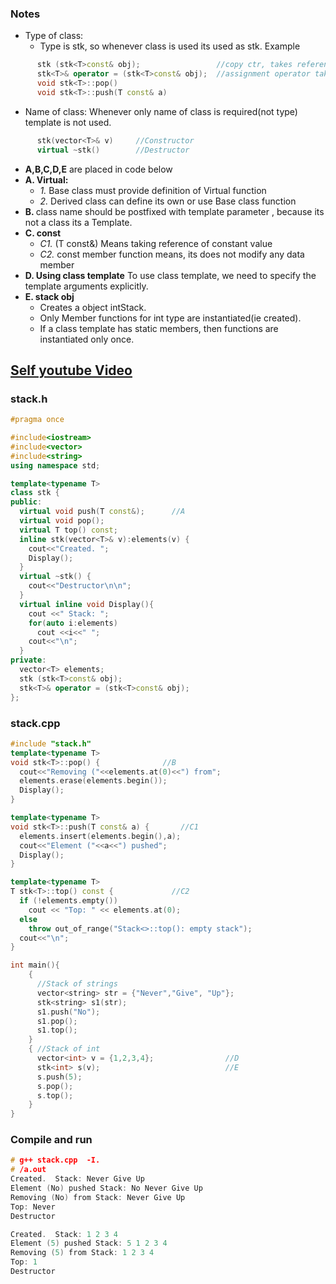 ### Notes
- Type of class:
  - Type is stk<T>, so whenever class is used its used as stk<T>. Example
```c++  
      stk (stk<T>const& obj);                 //copy ctr, takes reference of object
      stk<T>& operator = (stk<T>const& obj);  //assignment operator takes ref and returns ref
      void stk<T>::pop()
      void stk<T>::push(T const& a)
```
  - Name of class: Whenever only name of class is required(not type) template <T> is not used.
```c++  
      stk(vector<T>& v)     //Constructor
      virtual ~stk()        //Destructor
```
- **A,B,C,D,E** are placed in code below
- **A. Virtual:**
  - *1.* Base class must provide definition of Virtual function
  - *2.* Derived class can define its own or use Base class function
- **B. <T>** class name should be postfixed with template parameter <T>, because its not a class its a Template.
- **C. const**
  - *C1.* (T const&) Means taking reference of constant value
  - *C2.* const member function means, its does not modify any data member
- **D. Using class template** To use class template, we need to specify the template arguments explicitly.
- **E. stack<int> obj**
  - Creates a object intStack.
  - Only Member functions for int type are instantiated(ie created).
  -  If a class template has static members, then functions are instantiated only once.

## [Self youtube Video](https://youtu.be/hggsO0nMVL8)

### stack.h
```c++
#pragma once

#include<iostream>
#include<vector>
#include<string>
using namespace std;

template<typename T>
class stk {
public:
  virtual void push(T const&);      //A
  virtual void pop();
  virtual T top() const;
  inline stk(vector<T>& v):elements(v) {
    cout<<"Created. ";
    Display();
  }
  virtual ~stk() {
    cout<<"Destructor\n\n";
  }
  virtual inline void Display(){
    cout <<" Stack: ";
    for(auto i:elements)
      cout <<i<<" ";
    cout<<"\n";
  }
private:
  vector<T> elements;
  stk (stk<T>const& obj);
  stk<T>& operator = (stk<T>const& obj);
};
```

### stack.cpp
```c++
#include "stack.h"
template<typename T>
void stk<T>::pop() {              //B
  cout<<"Removing ("<<elements.at(0)<<") from";
  elements.erase(elements.begin());
  Display();
}

template<typename T>
void stk<T>::push(T const& a) {       //C1
  elements.insert(elements.begin(),a);
  cout<<"Element ("<<a<<") pushed";
  Display();
}

template<typename T>
T stk<T>::top() const {             //C2
  if (!elements.empty())
    cout << "Top: " << elements.at(0);
  else
    throw out_of_range("Stack<>::top(): empty stack");
  cout<<"\n";
}

int main(){
    {
      //Stack of strings
      vector<string> str = {"Never","Give", "Up"};
      stk<string> s1(str);
      s1.push("No");
      s1.pop();
      s1.top();
    }
    { //Stack of int
      vector<int> v = {1,2,3,4};                //D
      stk<int> s(v);                            //E
      s.push(5);
      s.pop();
      s.top();
    }
}
```

### Compile and run
```c++
# g++ stack.cpp  -I.
# /a.out
Created.  Stack: Never Give Up
Element (No) pushed Stack: No Never Give Up
Removing (No) from Stack: Never Give Up
Top: Never
Destructor

Created.  Stack: 1 2 3 4
Element (5) pushed Stack: 5 1 2 3 4
Removing (5) from Stack: 1 2 3 4
Top: 1
Destructor
```
